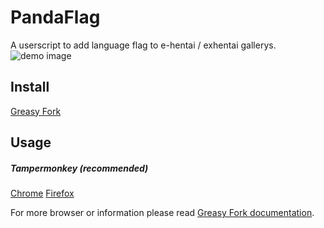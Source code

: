 # PandaFlag
A userscript to add language flag to e-hentai / exhentai gallerys.
![demo image](https://github.com/chuang861012/PandaFlag/blob/master/md_resource/demo.PNG)

## Install
[Greasy Fork](https://greasyfork.org/zh-CN/scripts/395702-pandaflag)

## Usage

##### Tampermonkey (recommended)
[Chrome](https://chrome.google.com/webstore/detail/tampermonkey/dhdgffkkebhmkfjojejmpbldmpobfkfo)
[Firefox](https://addons.mozilla.org/firefox/addon/tampermonkey/)

For more browser or information please read [Greasy Fork documentation](https://greasyfork.org/help/installing-user-scripts).

